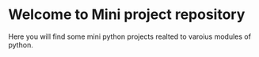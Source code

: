 # Welcome to Mini project repository
Here you will find some mini python projects realted to varoius modules of python.
